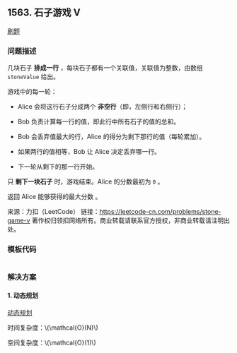 <script src="https://cdn.bootcss.com/mathjax/2.7.7/MathJax.js?config=TeX-AMS-MML_HTMLorMML"></script>

## 1563. 石子游戏 V

[刷题](qu1563/solu/Solution.java)

### 问题描述

几块石子 **排成一行** ，每块石子都有一个关联值，关联值为整数，由数组 `stoneValue` 给出。

游戏中的每一轮：

* Alice 会将这行石子分成两个 **非空行**（即，左侧行和右侧行）；

* Bob 负责计算每一行的值，即此行中所有石子的值的总和。

* Bob 会丢弃值最大的行，Alice 的得分为剩下那行的值（每轮累加）。

* 如果两行的值相等，Bob 让 Alice 决定丢弃哪一行。

* 下一轮从剩下的那一行开始。

只 **剩下一块石子** 时，游戏结束。Alice 的分数最初为 `0` 。

返回 Alice 能够获得的最大分数 。

来源：力扣（LeetCode）
链接：https://leetcode-cn.com/problems/stone-game-v
著作权归领扣网络所有。商业转载请联系官方授权，非商业转载请注明出处。

### 模板代码

``` java

```

### 解决方案

#### 1. 动态规划

[动态规划](qu1563/solu1/Solution.java)

时间复杂度：\\(\mathcal{O}(N)\\)

空间复杂度：\\(\mathcal{O}(1)\\)
